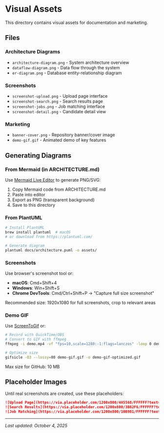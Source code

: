 # Visual Assets

This directory contains visual assets for documentation and marketing.

## Files

### Architecture Diagrams
- `architecture-diagram.png` - System architecture overview
- `dataflow-diagram.png` - Data flow through the system
- `er-diagram.png` - Database entity-relationship diagram

### Screenshots
- `screenshot-upload.png` - Upload page interface
- `screenshot-search.png` - Search results page
- `screenshot-jobs.png` - Job matching interface
- `screenshot-detail.png` - Candidate detail view

### Marketing
- `banner-cover.png` - Repository banner/cover image
- `demo-gif.gif` - Animated demo of key features

## Generating Diagrams

### From Mermaid (in ARCHITECTURE.md)

Use [Mermaid Live Editor](https://mermaid.live/) to generate PNG/SVG:

1. Copy Mermaid code from ARCHITECTURE.md
2. Paste into editor
3. Export as PNG (transparent background)
4. Save to this directory

### From PlantUML

```bash
# Install PlantUML
brew install plantuml  # macOS
# or download from https://plantuml.com/

# Generate diagram
plantuml docs/architecture.puml -o assets/
```

### Screenshots

Use browser's screenshot tool or:
- **macOS**: Cmd+Shift+4
- **Windows**: Win+Shift+S
- **Chrome DevTools**: Cmd/Ctrl+Shift+P → "Capture full size screenshot"

Recommended size: 1920x1080 for full screenshots, crop to relevant areas

### Demo GIF

Use [ScreenToGif](https://www.screentogif.com/) or:

```bash
# Record with QuickTime/OBS
# Convert to GIF with ffmpeg
ffmpeg -i demo.mp4 -vf "fps=10,scale=1280:-1:flags=lanczos" -loop 0 demo-gif.gif

# Optimize size
gifsicle -O3 --lossy=80 demo-gif.gif -o demo-gif-optimized.gif
```

Max size for GitHub: 10 MB

## Placeholder Images

Until real screenshots are created, use these placeholders:

```markdown
![Upload Page](https://via.placeholder.com/1200x800/4A5568/FFFFFF?text=Upload+Page)
![Search Results](https://via.placeholder.com/1200x800/3B82F6/FFFFFF?text=Search+Results)
![Job Matching](https://via.placeholder.com/1200x800/10B981/FFFFFF?text=Job+Matching)
```

---

_Last updated: October 4, 2025_
